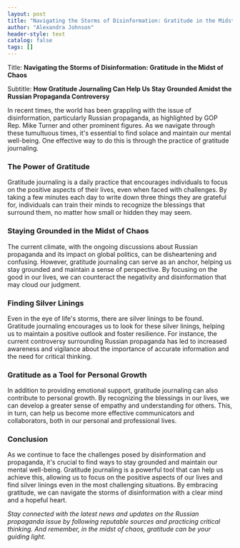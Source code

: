```yaml
---
layout: post
title: "Navigating the Storms of Disinformation: Gratitude in the Midst of Chaos"
author: "Alexandra Johnson"
header-style: text
catalog: false
tags: []
---
```


Title: **Navigating the Storms of Disinformation: Gratitude in the Midst of Chaos**

Subtitle: **How Gratitude Journaling Can Help Us Stay Grounded Amidst the Russian Propaganda Controversy**

In recent times, the world has been grappling with the issue of disinformation, particularly Russian propaganda, as highlighted by GOP Rep. Mike Turner and other prominent figures. As we navigate through these tumultuous times, it's essential to find solace and maintain our mental well-being. One effective way to do this is through the practice of gratitude journaling.

### The Power of Gratitude

Gratitude journaling is a daily practice that encourages individuals to focus on the positive aspects of their lives, even when faced with challenges. By taking a few minutes each day to write down three things they are grateful for, individuals can train their minds to recognize the blessings that surround them, no matter how small or hidden they may seem.

### Staying Grounded in the Midst of Chaos

The current climate, with the ongoing discussions about Russian propaganda and its impact on global politics, can be disheartening and confusing. However, gratitude journaling can serve as an anchor, helping us stay grounded and maintain a sense of perspective. By focusing on the good in our lives, we can counteract the negativity and disinformation that may cloud our judgment.

### Finding Silver Linings

Even in the eye of life's storms, there are silver linings to be found. Gratitude journaling encourages us to look for these silver linings, helping us to maintain a positive outlook and foster resilience. For instance, the current controversy surrounding Russian propaganda has led to increased awareness and vigilance about the importance of accurate information and the need for critical thinking.

### Gratitude as a Tool for Personal Growth

In addition to providing emotional support, gratitude journaling can also contribute to personal growth. By recognizing the blessings in our lives, we can develop a greater sense of empathy and understanding for others. This, in turn, can help us become more effective communicators and collaborators, both in our personal and professional lives.

### Conclusion

As we continue to face the challenges posed by disinformation and propaganda, it's crucial to find ways to stay grounded and maintain our mental well-being. Gratitude journaling is a powerful tool that can help us achieve this, allowing us to focus on the positive aspects of our lives and find silver linings even in the most challenging situations. By embracing gratitude, we can navigate the storms of disinformation with a clear mind and a hopeful heart.

*Stay connected with the latest news and updates on the Russian propaganda issue by following reputable sources and practicing critical thinking. And remember, in the midst of chaos, gratitude can be your guiding light.*